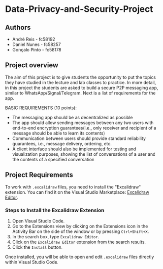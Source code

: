 # Data-Privacy-and-Security-Project

## Authors

- André Reis - fc58192
- Daniel Nunes - fc58257
- Gonçalo Pinto - fc58178

## Project overview

The aim of this project is to give students the opportunity to put the topics they have studied in the lecture and lab classes to practice. In more detail, in this project the students are asked to build a secure P2P messaging app, similar to WhatsApp/Signal/Telegram. Next is a list of requirements for the app.

BASIC REQUIREMENTS (10 points):
-  The messaging app should be as decentralized as possible
- The app should allow sending messages between any two users with end-to-end encryption
guarantees(i.e., only receiver and recipient of a message should be able to learn its contents)
- Communication between users should provide standard reliability guarantees, i.e., message
delivery, ordering, etc.
- A client interface should also be implemented for testing and visualization purposes,
showing the list of conversations of a user and the contents of a specified conversation

## Project Requirements

To work with `.excalidraw` files, you need to install the "Excalidraw" extension. You can find it on the Visual Studio Marketplace: [Excalidraw Editor](https://marketplace.visualstudio.com/items?itemName=pomdtr.excalidraw-editor).

### Steps to Install the Excalidraw Extension

1. Open Visual Studio Code.
2. Go to the Extensions view by clicking on the Extensions icon in the Activity Bar on the side of the window or by pressing `Ctrl+Shift+X`.
3. In the search box, type `Excalidraw Editor`.
4. Click on the `Excalidraw Editor` extension from the search results.
5. Click the `Install` button.

Once installed, you will be able to open and edit `.excalidraw` files directly within Visual Studio Code.